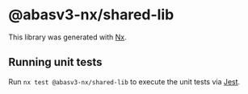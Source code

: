 # @abasv3-nx/shared-lib

This library was generated with [Nx](https://nx.dev).

## Running unit tests

Run `nx test @abasv3-nx/shared-lib` to execute the unit tests via [Jest](https://jestjs.io).
